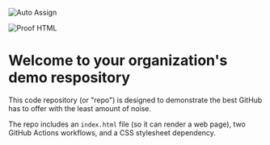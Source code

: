 ![Auto Assign](https://github.com/EzraHarperi71g0uli/demo-repository/actions/workflows/auto-assign.yml/badge.svg)

![Proof HTML](https://github.com/EzraHarperi71g0uli/demo-repository/actions/workflows/proof-html.yml/badge.svg)

# Welcome to your organization's demo respository
This code repository (or "repo") is designed to demonstrate the best GitHub has to offer with the least amount of noise.

The repo includes an `index.html` file (so it can render a web page), two GitHub Actions workflows, and a CSS stylesheet dependency.
